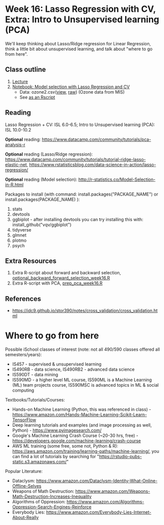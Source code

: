 # Week 16: Lasso Regression with CV, Extra: Intro to Unsupervised learning (PCA)

We'll keep thinking about Lasso/Ridge regression for Linear Regression, think a little bit about unsupervised learning, and talk about "where to go from here".


## Class outline

 1. [Lecture](lecture16_s2020_toupload.pdf)
 1. [Notebook: Model selection with Lasso Regression and CV](prep_model_selection_week16.ipynb)
	* Data:  ozone2.csv([view](ozone2.csv), [raw](https://raw.githubusercontent.com/jnaiman/is542_spring2020/master/week07/ozone2.csv)) (Ozone data from MIS)
    * See [as an Rscript](Rscripts/prep_model_selection_week16.R) 

	

## Reading

Lasso Regression + CV: ISL 6.0-6.5; Intro to Unsupervised learning (PCA): ISL 10.0-10.2

**Optional** reading: https://www.datacamp.com/community/tutorials/pca-analysis-r

**Optional** reading (Lasso/Ridge regression): https://www.datacamp.com/community/tutorials/tutorial-ridge-lasso-elastic-net, https://www.rstatisticsblog.com/data-science-in-action/lasso-regression/

**Optional** reading (Model selection): http://r-statistics.co/Model-Selection-in-R.html

Packages to install (with command: install.packages("PACKAGE\_NAME") or install.packages(PACKAGE\_NAME) ):

 1. stats
 1. devtools
 1. ggbiplot - after installing devtools you can try installing this with: install_github("vqv/ggbiplot")
 1. tidyverse
 1. glmnet
 1. plotmo
 1. psych
 
## Extra Resources

 1. Extra R-script about forward and backward selection, [optional_backward_forward_selection_week16.R](Rscripts/optional_backward_forward_selection_week16.R)
 1. Extra R-script with PCA, [prep_pca_week16.R](Rscripts/prep_pca_week16.R)

## References
 
 * https://idc9.github.io/stor390/notes/cross_validation/cross_validation.html
 
# Where to go from here

Possible iSchool classes of interest (note: not all 490/590 classes offered all semesters/years):
 * IS457 - supervised & unsupervised learning  
 * IS490RB - data science, IS490RB2 - advanced data science
 * IS590DT - data mining
 * IS590MD - a higher level ML course, IS590ML is a Machine Learning (ML) team projects course, IS590MSC is advanced topics in ML & social computing

Textbooks/Tutorials/Courses:
 * Hands-on Machine Learning (Python, this was referenced in class) - https://www.amazon.com/Hands-Machine-Learning-Scikit-Learn-TensorFlow
 * Deep learning tutorials and examples (and image processing as well, Python) - https://www.pyimagesearch.com/
 * Google's Machine Learning Crash Course (~20-30 hrs, free) - https://developers.google.com/machine-learning/crash-course
 * AWS ML training (some free, some not, Python & R): https://aws.amazon.com/training/learning-paths/machine-learning/, you can find a lot of tutorials by searching for "https://rstudio-pubs-static.s3.amazonaws.com/"

Popular Literature:
 * Dataclysm: https://www.amazon.com/Dataclysm-Identity-What-Online-Offline-Selves
 * Weapons of Math Destruction: https://www.amazon.com/Weapons-Math-Destruction-Increases-Inequality
 * Algorithms of Oppression: https://www.amazon.com/Algorithms-Oppression-Search-Engines-Reinforce
 * Everybody Lies: https://www.amazon.com/Everybody-Lies-Internet-About-Really

